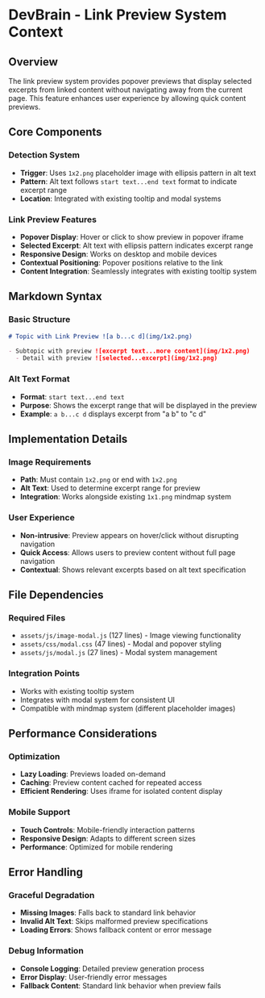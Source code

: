 # DevBrain - Link Preview System Context

## Overview

The link preview system provides popover previews that display selected excerpts from linked content without navigating away from the current page. This feature enhances user experience by allowing quick content previews.

## Core Components

### Detection System
- **Trigger**: Uses `1x2.png` placeholder image with ellipsis pattern in alt text
- **Pattern**: Alt text follows `start text...end text` format to indicate excerpt range
- **Location**: Integrated with existing tooltip and modal systems

### Link Preview Features
- **Popover Display**: Hover or click to show preview in popover iframe
- **Selected Excerpt**: Alt text with ellipsis pattern indicates excerpt range
- **Responsive Design**: Works on desktop and mobile devices
- **Contextual Positioning**: Popover positions relative to the link
- **Content Integration**: Seamlessly integrates with existing tooltip system

## Markdown Syntax

### Basic Structure
```markdown
# Topic with Link Preview ![a b...c d](img/1x2.png)

- Subtopic with preview ![excerpt text...more content](img/1x2.png)
  - Detail with preview ![selected...excerpt](img/1x2.png)
```

### Alt Text Format
- **Format**: `start text...end text`
- **Purpose**: Shows the excerpt range that will be displayed in the preview
- **Example**: `a b...c d` displays excerpt from "a b" to "c d"

## Implementation Details

### Image Requirements
- **Path**: Must contain `1x2.png` or end with `1x2.png`
- **Alt Text**: Used to determine excerpt range for preview
- **Integration**: Works alongside existing `1x1.png` mindmap system

### User Experience
- **Non-intrusive**: Preview appears on hover/click without disrupting navigation
- **Quick Access**: Allows users to preview content without full page navigation
- **Contextual**: Shows relevant excerpts based on alt text specification

## File Dependencies

### Required Files
- `assets/js/image-modal.js` (127 lines) - Image viewing functionality
- `assets/css/modal.css` (47 lines) - Modal and popover styling
- `assets/js/modal.js` (27 lines) - Modal system management

### Integration Points
- Works with existing tooltip system
- Integrates with modal system for consistent UI
- Compatible with mindmap system (different placeholder images)

## Performance Considerations

### Optimization
- **Lazy Loading**: Previews loaded on-demand
- **Caching**: Preview content cached for repeated access
- **Efficient Rendering**: Uses iframe for isolated content display

### Mobile Support
- **Touch Controls**: Mobile-friendly interaction patterns
- **Responsive Design**: Adapts to different screen sizes
- **Performance**: Optimized for mobile rendering

## Error Handling

### Graceful Degradation
- **Missing Images**: Falls back to standard link behavior
- **Invalid Alt Text**: Skips malformed preview specifications
- **Loading Errors**: Shows fallback content or error message

### Debug Information
- **Console Logging**: Detailed preview generation process
- **Error Display**: User-friendly error messages
- **Fallback Content**: Standard link behavior when preview fails